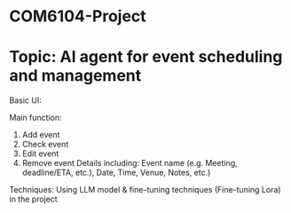 # COM6104-Project
# Topic: AI agent for event scheduling and management

Basic UI: 

Main function:
1. Add event
2. Check event
3. Edit event
4. Remove event
Details including: Event name (e.g. Meeting, deadline/ETA, etc.), Date, Time, Venue, Notes, etc.)

Techniques: Using LLM model & fine-tuning techniques (Fine-tuning Lora) in the project

